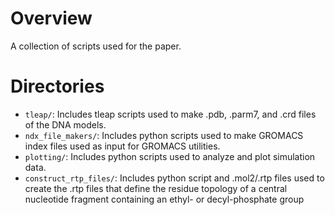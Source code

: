 # Overview 

A collection of scripts used for the paper.

# Directories

* `tleap/`: Includes tleap scripts used to make .pdb, .parm7, and .crd files of the DNA models.
* `ndx_file_makers/`: Includes python scripts used to make GROMACS index files used as input for GROMACS utilities.
* `plotting/`: Includes python scripts used to analyze and plot simulation data.
* `construct_rtp_files/`: Includes python script and .mol2/.rtp files used to create the .rtp files that define the residue topology of a central nucleotide fragment containing an ethyl- or decyl-phosphate group
